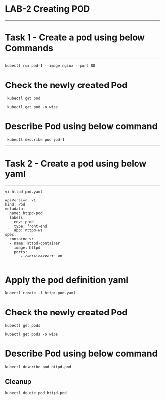 

LAB-2  Creating POD
=============================================================
---------------------------------------------------------------
# Task 1 - Create a pod using below Commands
---------------------------------------------------------------
 ```
 kubectl run pod-1 --image nginx --port 80 
```
# Check the newly created Pod
```
 kubectl get pod
```
```
 kubectl get pod -o wide
```

# Describe Pod using below command
```
 kubectl describe pod pod-1
```



---------------------------------------------------------------
# Task 2 - Create a pod using below yaml
---------------------------------------------------------------
``` 
vi httpd-pod.yaml
``` 
```
apiVersion: v1
kind: Pod
metadata:
  name: httpd-pod
  labels:
    env: prod 
    type: front-end
    app: httpd-ws
spec:
  containers:
  - name: httpd-container
    image: httpd
    ports:
       - containerPort: 80
 
 ```
# Apply the pod definition yaml
 ```
kubectl create -f httpd-pod.yaml
 ```
 
# Check the newly created Pod
 ```
kubectl get pods
 ```
```
kubectl get pods -o wide
 ```
# Describe Pod using below command
 ```
kubectl describe pod httpd-pod
```
## Cleanup
```
kubectl delete pod httpd-pod
```
